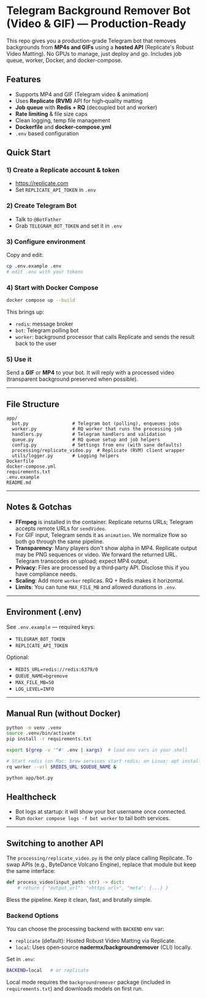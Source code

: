 # Telegram Background Remover Bot (Video & GIF) — Production-Ready

This repo gives you a production-grade Telegram bot that removes backgrounds from **MP4s and GIFs** using a **hosted API** (Replicate's Robust Video Matting). No GPUs to manage, just deploy and go. Includes job queue, worker, Docker, and docker-compose.

## Features
- Supports MP4 and GIF (Telegram video & animation)
- Uses **Replicate (RVM)** API for high‑quality matting
- **Job queue** with **Redis + RQ** (decoupled bot and worker)
- **Rate limiting** & file size caps
- Clean logging, temp file management
- **Dockerfile** and **docker-compose.yml**
- `.env` based configuration

## Quick Start

### 1) Create a Replicate account & token
- https://replicate.com
- Set `REPLICATE_API_TOKEN` in `.env`

### 2) Create Telegram Bot
- Talk to `@BotFather`
- Grab `TELEGRAM_BOT_TOKEN` and set it in `.env`

### 3) Configure environment
Copy and edit:
```bash
cp .env.example .env
# edit .env with your tokens
```

### 4) Start with Docker Compose
```bash
docker compose up --build
```
This brings up:
- `redis`: message broker
- `bot`: Telegram polling bot
- `worker`: background processor that calls Replicate and sends the result back to the user

### 5) Use it
Send a **GIF** or **MP4** to your bot. It will reply with a processed video (transparent background preserved when possible).

---

## File Structure

```
app/
  bot.py                # Telegram bot (polling), enqueues jobs
  worker.py             # RQ worker that runs the processing job
  handlers.py           # Telegram handlers and validation
  queue.py              # RQ queue setup and job helpers
  config.py             # Settings from env (with sane defaults)
  processing/replicate_video.py  # Replicate (RVM) client wrapper
  utils/logger.py       # Logging helpers
Dockerfile
docker-compose.yml
requirements.txt
.env.example
README.md
```

---

## Notes & Gotchas

- **FFmpeg** is installed in the container. Replicate returns URLs; Telegram accepts remote URLs for `sendVideo`.
- For GIF input, Telegram sends it as `animation`. We normalize flow so both go through the same pipeline.
- **Transparency**: Many players don't show alpha in MP4. Replicate output may be PNG sequences or video. We forward the returned URL. Telegram transcodes on upload; expect MP4 output.
- **Privacy**: Files are processed by a third‑party API. Disclose this if you have compliance needs.
- **Scaling**: Add more `worker` replicas. RQ + Redis makes it horizontal.
- **Limits**: You can tune `MAX_FILE_MB` and allowed durations in `.env`.

---

## Environment (.env)

See `.env.example` — required keys:
- `TELEGRAM_BOT_TOKEN`
- `REPLICATE_API_TOKEN`

Optional:
- `REDIS_URL=redis://redis:6379/0`
- `QUEUE_NAME=bgremove`
- `MAX_FILE_MB=50`
- `LOG_LEVEL=INFO`

---

## Manual Run (without Docker)

```bash
python -m venv .venv
source .venv/bin/activate
pip install -r requirements.txt

export $(grep -v '^#' .env | xargs)  # load env vars in your shell

# Start redis (on Mac: brew services start redis; on Linux: apt install redis-server)
rq worker --url $REDIS_URL $QUEUE_NAME &

python app/bot.py
```

## Healthcheck

- Bot logs at startup: it will show your bot username once connected.
- Run `docker compose logs -f bot worker` to tail both services.

---

## Switching to another API

The `processing/replicate_video.py` is the only place calling Replicate. To swap APIs (e.g., ByteDance Volcano Engine), replace that module but keep the same interface:
```python
def process_video(input_path: str) -> dict:
    # return { "output_url": "<https url>", "meta": {...} }
```

Bless the pipeline. Keep it clean, fast, and brutally simple.


### Backend Options

You can choose the processing backend with `BACKEND` env var:
- `replicate` (default): Hosted Robust Video Matting via Replicate.
- `local`: Uses open‑source **nadermx/backgroundremover** (CLI) locally.

Set in `.env`:
```bash
BACKEND=local   # or replicate
```

Local mode requires the `backgroundremover` package (included in `requirements.txt`) and downloads models on first run.
